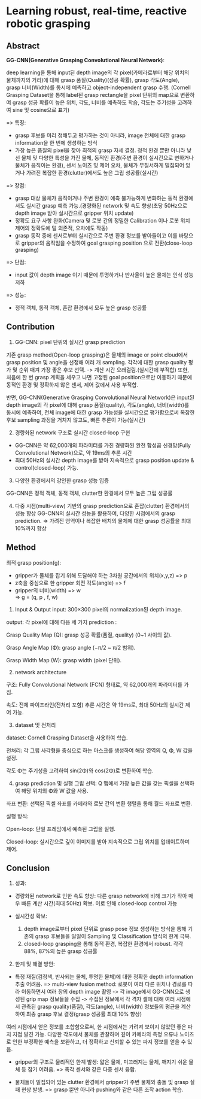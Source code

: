 # Learning robust, real-time, reactive robotic grasping

## Abstract

 **GG-CNN(Generative Grasping Convolutional Neural Network)**: 
 
 deep learning을 통해 input된 depth image의 각 pixel(카메라로부터 해당 위치의 물체까지의 거리)에 대해 grasp 품질(Quality)(성공 확률), grasp 각도(Angle), grasp 너비(Width)를 동시에 예측하고 object-independent grasp 수행.
 (Cornell Grasping Dataset을 통해 label된 grasp rectangle을 pixel 단위의 map으로 변환하여 grasp 성공 확률이 높은 위치, 각도, 너비를 예측하도 학습, 각도는 주기성을 고려하여 sine 및 cosine으로 표기)

 => 특징:
 - grasp 후보를 미리 정해두고 평가하는 것이 아니라, image 전체에 대한 grasp information을 한 번에 생성하는 방식
 - 가장 높은 품질의 pixel을 찾아 최적의 grasp 자세 결정. 정적 환경 뿐만 아니라 낯선 물체 및 다양한 특성을 가진 물체, 동적인 환경(주변 환경이 실시간으로 변하거나 물체가 움직이는 환경), 센서 노이즈 및 제어 오차, 물체가 무질서하게 밀집되어 있거나 가려진 복잡한 환경(clutter)에서도 높은 그립 성공률(실시간)

 => 장점:
 - grasp 대상 물체가 움직이거나 주변 환경이 예측 불가능하게 변화하는 동적 환경에서도 실시간 grasp 예측 가능.(경량화된 network 및 속도 향상(초당 50Hz으로 depth image 받아 실시간으로 gripper 위치 update)
 - 정확도 요구 사항 완화(Camera 및 로봇 간의 정밀한 Calibration 이나 로봇 위치 제어의 정확도에 덜 의존적, 오차에도 작동)
 - grasp 동작 중에 센서로부터 실시간으로 주변 환경 정보를 받아들이고 이를 바탕으로 gripper의 움직임을 수정하여 goal grasping position 으로 전환(close-loop grasping)
 
 => 단점:
 - input 값이 depth image 이기 때문에 투명하거나 반사율이 높은 물체는 인식 성능 저하

 => 성능:
 - 정적 객체, 동적 객체, 혼잡 환경에서 모두 높은 grasp 성공률

## Contribution

1. GG-CNN: pixel 단위의 실시간 grasp prediction
   
기존 grasp method(Open-loop grasping)은 물체의 image or point cloud에서 grasp position 및 angle을 선정해 여러 개 sampling. 
각각에 대한 grasp quality 평가 및 순위 매겨 가장 좋은 후보 선택. -> 계산 시간 오래걸림.(실시간에 부적합) 
또한, 처음에 한 번 grasp 계획을 세우고 나면 고정된 goal position으로만 이동하기 때문에 동적인 환경 및 정확하지 않은 센서, 제어 값에서 사용 부적합.

반면, GG-CNN(Generative Grasping Convolutional Neural Network)은 input된 depth image의 각 pixel에 대해 grasp 품질(quality), 각도(angle), 너비(width)를 동시에 예측하여, 전체 image에 대한 grasp 가능성을 실시간으로 평가함으로써 복잡한 후보 sampling 과정을 거치지 않고도, 빠른 추론이 가능(실시간)

2. 경량화된 network 구조로 실시간 closed-loop 구현
- GG-CNN은 약 62,000개의 파라미터를 가진 경량화된 완전 합성곱 신경망(Fully Convolutional Network)으로, 약 19ms의 추론 시간
- 최대 50Hz의 실시간 depth image를 받아 지속적으로 grasp position update & control(closed-loop) 가능.

3. 다양한 환경에서의 강인한 grasp 성능 입증
   
GG-CNN은 정적 객체, 동적 객체, clutter한 환경에서 모두 높은 그립 성공률

4. 다중 시점(multi-view) 기반의 grasp prediction으로 혼잡(clutter) 환경에서의 성능 향상
GG-CNN의 실시간 성능을 활용하여, 다양한 시점에서의 grasp prediction.
=> 가려진 영역이나 복잡한 배치의 물체에 대한 grasp 성공률을 최대 10%까지 향상

## Method

최적 grasp position(g):
- gripper가 물체를 잡기 위해 도달해야 하는 3차원 공간에서의 위치(x,y,z) => p
- z축을 중심으로 한 gripper 회전 각도(angle) => f
- gripper의 너비(width) => w     
=> g = (q, p , f, w)

1. Input & Output
input: 300×300 pixel의 normalization된 depth image.

output: 각 pixel에 대해 다음 세 가지 prediction :

Grasp Quality Map (Q): grasp 성공 확률(품질, quality) (0~1 사이의 값).

Grasp Angle Map (Φ): grasp angle (−π/2 ~ π/2 범위).

Grasp Width Map (W): grasp width (pixel 단위).

2. network architecture

구조: Fully Convolutional Network (FCN) 형태로, 약 62,000개의 파라미터를 가짐.

속도: 전체 파이프라인(전처리 포함) 추론 시간은 약 19ms로, 최대 50Hz의 실시간 제어 가능.

3. dataset 및 전처리

dataset: Cornell Grasping Dataset을 사용하여 학습.

전처리: 각 그립 사각형을 중심으로 하는 마스크를 생성하여 해당 영역의 Q, Φ, W 값을 설정.

각도 Φ는 주기성을 고려하여 sin(2Φ)와 cos(2Φ)로 변환하여 학습.

4. grasp prediction 및 실행
그립 선택: Q 맵에서 가장 높은 값을 갖는 픽셀을 선택하여 해당 위치의 Φ와 W 값을 사용.

좌표 변환: 선택된 픽셀 좌표를 카메라와 로봇 간의 변환 행렬을 통해 월드 좌표로 변환.

실행 방식:

Open-loop: 단일 프레임에서 예측된 그립을 실행.

Closed-loop: 실시간으로 깊이 이미지를 받아 지속적으로 그립 위치를 업데이트하며 제어.

## Conclusion

1. 성과:

- 경량화된 network로 인한 속도 향상: 다른 grasp network에 비해 크기가 작아 매우 빠른 계산 시간(최대 50Hz) 확보. 이로 인해 closed-loop control 가능

- 실시간성 확보:
  1. depth image로부터 pixel 단위로 grasp pose 정보 생성하는 방식을 통해 기존의 grasp 후보들을 일일이 Sampling 및 Classification 방식의 한계 극복.
  2. closed-loop grasping을 통해 동적 환경, 복잡한 환경에서 robust. 각각 88%, 87%의 높은 grasp 성공률
 
2. 한계 및 해결 방안:

- 특정 재질(검정색, 반사되는 물체, 투명한 물체)에 대한 정확한 depth information 추출 어려움.
  => multi-view fusion method:
  로봇이 여러 다른 위치나 경로를 따라 이동하면서 여러 장의 depth image 촬영 -> 각 image에서 GG-CNN으로 생성된 grip map 정보들을 수집 -> 수집된 정보에서 각 격자 셀에 대해 여러 시점에서 관측된 grasp quality(품질), 각도(angle), 너비(width) 정보들의 평균을 계산하여 최종 grasp 후보 결정(grasp 성공률 최대 10% 향상)

여러 시점에서 얻은 정보를 조합함으로써, 한 시점에서는 가려져 보이지 않았던 좋은 파지 지점 발견 가능.
다양한 각도에서 물체를 관찰하며 깊이 카메라의 측정 오류나 노이즈로 인한 부정확한 예측을 보완하고, 더 정확하고 신뢰할 수 있는 파지 정보를 얻을 수 있음.

- gripper의 구조로 물리적인 한계 발생: 얇은 물체, 미끄러지는 물체, 깨지기 쉬운 물체 등 잡기 어려움.
  => 촉각 센서와 같은 다중 센서 융합.
  
- 물체들이 밀집되어 있는 clutter 환경에서 gripper가 주변 물체와 충돌 및 grasp 실패 현상 발생.
  => grasp 뿐만 아니라 pushing와 같은 다른 조작 action 학습.
